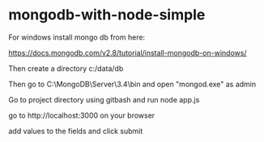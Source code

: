 # mongodb-with-node-simple
  For windows install mongo db from here: 
  
  https://docs.mongodb.com/v2.8/tutorial/install-mongodb-on-windows/
  
  Then create a directory c:/data/db
  
 Then go to C:\MongoDB\Server\3.4\bin and open "mongod.exe" as admin
 
  Go to project directory using gitbash and run node app.js
  
  go to http://localhost:3000 on your browser
  
 add values to the fields and click submit
